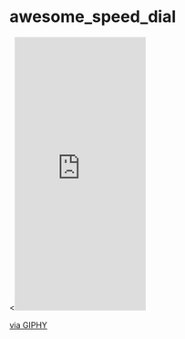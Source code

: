 # awesome_speed_dial


<<iframe src="https://giphy.com/embed/ZDtE3UNgNXFOh7Gs9z" width="230" height="480" frameBorder="0" class="giphy-embed" allowFullScreen></iframe><p><a href="https://giphy.com/gifs/ZDtE3UNgNXFOh7Gs9z">via GIPHY</a></p>